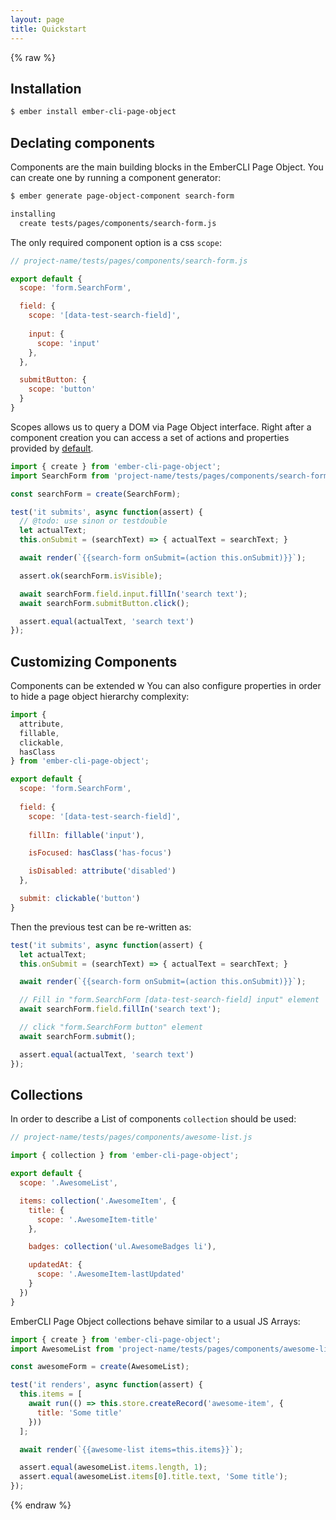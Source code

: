 ```yaml
---
layout: page
title: Quickstart
---
```


{% raw %}

## Installation

```bash
$ ember install ember-cli-page-object
```

## Declating components

Components are the main building blocks in the EmberCLI Page Object. You can create one by running a component generator:

```bash
$ ember generate page-object-component search-form

installing
  create tests/pages/components/search-form.js
```

The only required component option is a css `scope`:

```js
// project-name/tests/pages/components/search-form.js

export default {
  scope: 'form.SearchForm',

  field: {
    scope: '[data-test-search-field]',
    
    input: {
      scope: 'input'
    },
  },

  submitButton: {
    scope: 'button'
  }
}
```

Scopes allows us to query a DOM via Page Object interface. Right after a component creation you can access a set of actions and properties provided by [default](./api/components#default-attributes).

```js
import { create } from 'ember-cli-page-object';
import SearchForm from 'project-name/tests/pages/components/search-form';

const searchForm = create(SearchForm);

test('it submits', async function(assert) {
  // @todo: use sinon or testdouble
  let actualText;
  this.onSubmit = (searchText) => { actualText = searchText; }

  await render(`{{search-form onSubmit=(action this.onSubmit)}}`);

  assert.ok(searchForm.isVisible);

  await searchForm.field.input.fillIn('search text');
  await searchForm.submitButton.click();

  assert.equal(actualText, 'search text')
});
```

## Customizing Components

Components can be extended w
You can also configure properties in order to hide a page object hierarchy complexity:

```js
import {
  attribute,
  fillable,
  clickable,
  hasClass
} from 'ember-cli-page-object';

export default {
  scope: 'form.SearchForm',
  
  field: {
    scope: '[data-test-search-field]',
    
    fillIn: fillable('input'),

    isFocused: hasClass('has-focus')

    isDisabled: attribute('disabled')
  },

  submit: clickable('button')
}
```

Then the previous test can be re-written as:

```js
test('it submits', async function(assert) {
  let actualText;
  this.onSubmit = (searchText) => { actualText = searchText; }

  await render(`{{search-form onSubmit=(action this.onSubmit)}}`);

  // Fill in "form.SearchForm [data-test-search-field] input" element
  await searchForm.field.fillIn('search text');

  // click "form.SearchForm button" element
  await searchForm.submit();

  assert.equal(actualText, 'search text')
});
```

## Collections


In order to describe a List of components `collection` should be used:

```js
// project-name/tests/pages/components/awesome-list.js

import { collection } from 'ember-cli-page-object';

export default {
  scope: '.AwesomeList',

  items: collection('.AwesomeItem', {
    title: {
      scope: '.AwesomeItem-title'
    },

    badges: collection('ul.AwesomeBadges li'),

    updatedAt: {
      scope: '.AwesomeItem-lastUpdated'
    }
  })
}
```

EmberCLI Page Object collections behave similar to a usual JS Arrays:

```js
import { create } from 'ember-cli-page-object';
import AwesomeList from 'project-name/tests/pages/components/awesome-list';

const awesomeForm = create(AwesomeList);

test('it renders', async function(assert) {
  this.items = [
    await run(() => this.store.createRecord('awesome-item', {
      title: 'Some title'
    }))
  ];

  await render(`{{awesome-list items=this.items}}`);

  assert.equal(awesomeList.items.length, 1);
  assert.equal(awesomeList.items[0].title.text, 'Some title');
});
```


{% endraw %}
